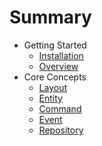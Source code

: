 # Summary

* Getting Started
  * [Installation](getting_started/install.md)
  * [Overview](getting_started/overview.md)
* Core Concepts
  * [Layout](core_concepts/layout.md)
  * [Entity](core_concepts/entity.md)
  * [Command](core_concepts/command.md)
  * [Event](core_concepts/event.md)
  * [Repository](core_concepts/repository.md)
